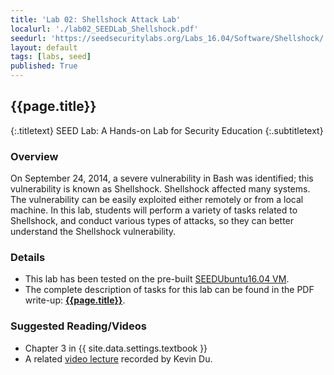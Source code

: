 ```yaml
---
title: 'Lab 02: Shellshock Attack Lab'
localurl: './lab02_SEEDLab_Shellshock.pdf'
seedurl: 'https://seedsecuritylabs.org/Labs_16.04/Software/Shellshock/'
layout: default
tags: [labs, seed]
published: True
---
```


## {{page.title}}
{:.titletext}
SEED Lab: A Hands-on Lab for Security Education
{:.subtitletext}

### Overview

On September 24, 2014, a severe vulnerability in Bash was identified; this vulnerability is known as Shellshock.
Shellshock affected many systems.
The vulnerability can be easily exploited either remotely or from a local machine.
In this lab, students will perform a variety of tasks related to Shellshock, and conduct various types of attacks,
  so they can better understand the Shellshock vulnerability.

### Details

- This lab has been tested on the pre-built [SEEDUbuntu16.04 VM](https://seedsecuritylabs.org/lab_env.html).
- The complete description of tasks for this lab can be found in the PDF write-up: **[{{page.title}}]({{page.localurl}})**.

### Suggested Reading/Videos

- Chapter 3 in {{ site.data.settings.textbook }}
- A related [video lecture](https://youtu.be/pEpOSCgTabs) recorded by  Kevin Du.

